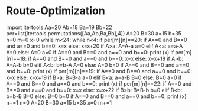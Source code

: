 # Route-Optimization

import itertools
Aa=20
Ab=18
Ba=19
Bb=22
per=list(itertools.permutations([Aa,Ab,Ba,Bb],4))
A=20
B=30
a=15
b=35
n=0
m=0
x=0
while m<24:
	while n<4:
		if per[m][n]==20:
			if A==0 and B==0 and a==0 and b==0:
				x=x
			else:
				x=x+20
			if A>a:
				A=A-a
				a=0
			elif A<a:
				a=a-A
				A=0
			else:
				A=0
				a=0
			if A==0 and B==0 and a==0 and b==0:
				print (x)
		if per[m][n]==18:
			if A==0 and B==0 and a==0 and b==0:
				x=x
			else:
				x=x+18
			if A>b:
				A=A-b
				b=0
			elif A<b:
				b=b-A
				A=0
			else:
				A=0
				b=0
			if A==0 and B==0 and a==0 and b==0:
				print (x)
		if per[m][n]==19:
			if A==0 and B==0 and a==0 and b==0:
				x=x
			else:
				x=x+19
			if B>a:
				B=B-a
				a=0
			elif B<a:
				a=a-B
				B=0
			else:
				B=0
				a=0
			if A==0 and B==0 and a==0 and b==0:
				print (x)
		if per[m][n]==22:
			if A==0 and B==0 and a==0 and b==0:
				x=x
			else:
				x=x+22
			if B>b:
				B=B-b
				b=0
			elif B<b:
				b=b-B
				B=0
			else:
				B=0
				b=0
			if A==0 and B==0 and a==0 and b==0:
				print (x)
		n+=1
	n=0
	A=20
	B=30
	a=15
	b=35
	x=0
	m+=1
